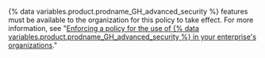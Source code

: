 {% data variables.product.prodname_GH_advanced_security %} features must be available to the organization for this policy to take effect. For more information, see "[Enforcing a policy for the use of {% data variables.product.prodname_GH_advanced_security %} in your enterprise's organizations](#enforcing-a-policy-for-the-use-of-github-advanced-security-in-your-enterprises-organizations)."